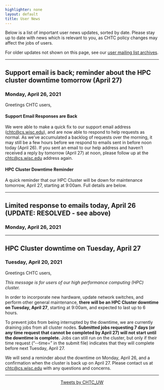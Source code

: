 ```yaml
---
highlighter: none
layout: default
title: User News
---
```


Below is a list of important user news updates, sorted by date. Please
stay up to date with news which is relevant to you, as CHTC policy
changes may affect the jobs of users.

For older updates not shown on this page, see our [user mailing list
archives](https://www-auth.cs.wisc.edu/lists/chtc-users/).

------------------------------------------------------------------------
## Support email is back; reminder about the HPC cluster downtime tomorrow (April 27)
### Monday, April 26, 2021

Greetings CHTC users, 

#### Support Email Responses are Back

We were able to make a quick fix to our support email address (chtc@cs.wisc.edu), and are now able to respond to help requests as normal. As we’ve accumulated a backlog of requests over the morning, it may still be a few hours before we respond to emails sent in before noon today (April 26). If you sent an email to our help address and haven’t received a reply by tomorrow (April 27) at noon, please follow up at the chtc@cs.wisc.edu address again. 

#### HPC Cluster Downtime Reminder

A quick reminder that our HPC Cluster will be down for maintenance tomorrow, April 27, starting at 9:00am. Full details are below.

------------------------------------------------------------------------
## Limited response to emails today, April 26 (UPDATE: RESOLVED - see above)
### Monday, April 26, 2021

------------------------------------------------------------------------
## HPC Cluster downtime on Tuesday, April 27
### Tuesday, April 20, 2021

Greetings CHTC users, 

_This message is for users of our high performance computing (HPC) cluster._

In order to incorporate new hardware, update network switches, and perform other general maintenance, **there will be an HPC Cluster downtime on Tuesday, April 27**, starting at 9:00am, and expected to last up to 6 hours. 

To prevent jobs from being interrupted by the downtime, we are currently draining jobs from all cluster nodes. **Submitted jobs requesting 7 days (or any time request that cannot be completed by April 27) will not start until the downtime is complete.** Jobs can still run on the cluster, but only if their time request (“--time=” in the submit file) indicates that they will complete before next Tuesday, April 27. 

We will send a reminder about the downtime on Monday, April 26, and a confirmation when the cluster is back up on April 27. Please contact us at chtc@cs.wisc.edu with any questions and concerns. 

------------------------------------------------------------------------


<center><a class="twitter-timeline" data-width="800" data-height="500" data-theme="light" data-link-color="#2B7BB9" href="https://twitter.com/CHTC_UW?ref_src=twsrc%5Etfw">Tweets by CHTC_UW</a> <script async src="https://platform.twitter.com/widgets.js" charset="utf-8"></script></center>

